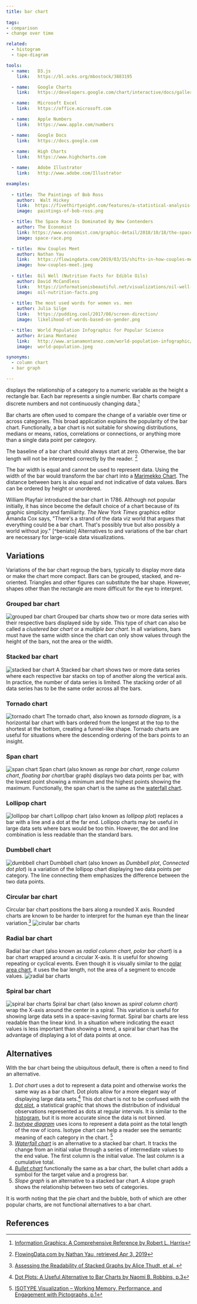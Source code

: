```yaml
---
title: bar chart
  
tags:
- comparison
- change over time

related:
  - histogram
  - tape-diagram

tools:
  - name:   D3.js
    link:   https://bl.ocks.org/mbostock/3883195

  - name:   Google Charts
    link:   https://developers.google.com/chart/interactive/docs/gallery/barchart

  - name:   Microsoft Excel
    link:   https://office.microsoft.com

  - name:   Apple Numbers
    link:   https://www.apple.com/numbers

  - name:   Google Docs
    link:   https://docs.google.com
    
  - name:   High Charts
    link:   https://www.highcharts.com

  - name:   Adobe Illustrator
    link:   http://www.adobe.com/Illustrator

examples:
  
  - title:  The Paintings of Bob Ross
    author:  Walt Hickey
    link:  https://fivethirtyeight.com/features/a-statistical-analysis-of-the-work-of-bob-ross/
    image:  paintings-of-bob-ross.png

  - title: The Space Race Is Dominated By New Contenders
    author: The Economist
    link: https://www.economist.com/graphic-detail/2018/10/18/the-space-race-is-dominated-by-new-contenders
    image: space-race.png

  - title:  How Couples Meet
    author: Nathan Yau
    link:   https://flowingdata.com/2019/03/15/shifts-in-how-couples-meet-online-takes-the-top-spot/
    image:  how-couples-meet.jpeg
 
  - title:  Oil Well (Nutrition Facts for Edible Oils)
    author: David McCandless
    link:   https://informationisbeautiful.net/visualizations/oil-well-every-cooking-oil-compared/
    image:  oil-nutrition-facts.png
    
  - title: The most used words for women vs. men
    author: Julia Silge
    link:   https://pudding.cool/2017/08/screen-direction/
    image:  likelihood-of-words-based-on-gender.png

  - title:  World Population Infographic for Popular Science
    author: Ariana Montanez
    link:   http://www.arianamontanez.com/world-population-infographic/
    image:  world-population.jpeg

synonyms:
  - column chart
  - bar graph

---
```


displays the relationship of a category to a numeric variable as the height a rectangle bar.  Each bar represents a single number. Bar charts compare discrete numbers and not continuously changing data.[^harris]

<!--more-->

Bar charts are often used to compare the change of a variable over time or across categories. This broad application explains the popularity of the bar chart. Functionally, a bar chart is not suitable for showing distributions, medians or means, ratios, correlations or connections, or anything more than a single data point per category. 


The baseline of a bar chart should always start at zero. Otherwise, the bar length will not be interpreted correctly by the reader. [^yau]

The bar width is equal and cannot be used to represent data. Using the width of the bar would transform the bar chart into a [Marimekko Chart](/marimekko-chart). The distance between bars is also equal and not indicative of data values. Bars can be ordered by height or unordered.



William Playfair introduced the bar chart in 1786. Although not popular initially, it has since become the default choice of a chart because of its graphic simplicity and familiarity. *The New York Times* graphics editor Amanda Cox says, "There's a strand of the data viz world that argues that everything could be a bar chart. That's possibly true but also possibly a world without joy." [^beniato] Alternatives to and variations of the bar chart are necessary for large-scale data visualizations.


## Variations
Variations of the bar chart regroup the bars, typically to display more data or make the chart more compact. Bars can be grouped, stacked, and re-oriented. Triangles and other figures can substitute the bar shape. However, shapes other than the rectangle are more difficult for the eye to interpret.

### Grouped bar chart
<img src="grouped-bar-chart.svg" alt="grouped bar chart" class="f-right-half"/> Grouped bar charts show two or more data series with their respective bars displayed side by side. This type of chart can also be called a *clustered bar chart* or a *multiple bar chart*. In all variations, bars must have the same width since the chart can only show values through the height of the bars, not the area or the width.

### Stacked bar chart
<img src="stacked-bar-chart.svg" alt= "stacked bar chart" class="f-right-half"/> A Stacked bar chart shows two or more data series where each respective bar stacks on top of another along the vertical axis.  In practice, the number of data series is limited. The stacking order of all data series has to be the same order across all the bars.

### Tornado chart
<img src="tornado-chart.svg" alt="tornado chart" class="f-right-half"/> The tornado chart, also known as *tornado diagram*, is a horizontal bar chart with bars ordered from the longest at the top to the shortest at the bottom, creating a funnel-like shape. Tornado charts are useful for situations where the descending ordering of the bars points to an insight.

### Span chart
<img src="span-chart.svg" alt="span chart" class="f-right-half"/> Span chart (also known as *range bar chart*, *range column chart*, *floating bar chart*/bar graph) displays two data points per bar, with the lowest point showing a minimum and the highest points showing the maximum. Functionally, the span chart is the same as the [waterfall chart](/waterfall-chart).

### Lollipop chart
<img src="lollipop-chart.svg" alt="lollipop bar chart" class="f-right-half" /> Lollipop chart (also known as *lollipop plot*) replaces a bar with a line and a dot at the far end. Lollipop charts may be useful in large data sets where bars would be too thin. However, the dot and line combination is less readable than the standard bars.

### Dumbbell chart
<img src="dumbbell-chart.svg" alt="dumbbell chart" class="f-right-half" /> Dumbbell chart (also known as *Dumbbell plot*, *Connected dot plot*) is a variation of the lollipop chart displaying two data points per category. The line connecting them emphasizes the difference between the two data points.

### Circular bar chart
Circular bar chart positions the bars along a rounded X axis. Rounded charts are known to be harder to interpret for the human eye than the linear variation.[^thudt]
<img src="circular-bar-chart.svg" alt="cirular bar charts" class="f-full" /> 

### Radial bar chart
Radial bar chart (also known as *radial column chart*, *polar bar chart*) is a bar chart wrapped around a circular X-axis. It is useful for showing repeating or cyclical events. Even though it is visually similar to the [polar area chart](/polar-chart), it uses the bar length, not the area of a segment to encode values.
<img src="radial-bar-chart.svg" alt="radial bar charts" class="f-full" />

### Spiral bar chart
<img src="spiral-bar-chart.svg" alt="spiral bar charts" class="f-right-half" /> Spiral bar chart (also known as *spiral column chart*) wrap the X-axis around the center in a spiral. This variation is useful for showing large data sets in a space-saving format. Spiral bar charts are less readable than the linear kind.  In a situation where indicating the exact values is less important than showing a trend, a spiral bar chart has the advantage of displaying a lot of data points at once.


## Alternatives
With the bar chart being the ubiquitous default, there is often a need to find an alternative. 

1. *Dot chart* uses a dot to represent a data point and otherwise works the same way as a bar chart. Dot plots allow for a more elegant way of displaying large data sets.[^robbins] This dot chart is not to be confused with the [dot plot](/dot-plot), a statistical graphic that shows the distribution of individual observations represented as dots at regular intervals. It is similar to the [histogram](/histogram), but it is more accurate since the data is not binned.
2. [*Isotype diagram*](/isotype-diagram) uses icons to represent a data point as the total length of the row of icons. Isotype chart can help a reader see the semantic meaning of each category in the chart. [^haroz]
3. [*Waterfall chart*](/waterfall-chart) is an alternative to a stacked bar chart. It tracks the change from an initial value through a series of intermediate values to the end value. The first column is the initial value. The last column is a cumulative total.
4. [*Bullet chart*](/bullet-chart) functionally the same as a bar chart, the bullet chart adds a symbol for the target value and a progress bar.
5. *Slope graph* is an alternative to a stacked bar chart. A slope graph shows the relationship between two sets of categories.

It is worth noting that the pie chart and the bubble, both of which are other popular charts, are not functional alternatives to a bar chart.

## References
[^harris]: [Information Graphics: A Comprehensive Reference by Robert L. Harris](https://books.google.com/books?id=LT1RXREvkGIC)
[^berinato]: ["The Power of Visualization's "Aha!" Moments" by Scott Berinato, Harvard Business Review, retrieved Apr 3, 2019](https://hbr.org/2013/03/power-of-visualizations-aha-moment)
[^yau]: [FlowingData.com by Nathan Yau, retrieved Apr 3, 2019](https://flowingdata.com/2015/08/31/bar-chart-baselines-start-at-zero/)
[^thudt]: [Assessing the Readability of Stacked Graphs by Alice Thudt, et al. ](https://hal.inria.fr/hal-01587962/document)
[^robbins]: [Dot Plots: A Useful Alternative to Bar Charts by Naomi B. Robbins, p.3](http://perceptualedge.com/articles/b-eye/dot_plots.pdf)
[^knaflic]: [Storytelling with Data: A Data Visualization Guide for Business Professionals by Cole Nussbaumer Knaflic, pp.55-56](https://books.google.com/books?id=IheRCgAAQBAJ&printsec=frontcover&dq=alternative+to+%22bar+graph%22&hl=en&sa=X&ved=0ahUKEwib7qDuyrbhAhUlGKYKHWDxAqAQ6AEILzAB#v=onepage&q=bar%20chart&f=false)
[^haroz]: [ISOTYPE Visualization – Working Memory, Performance, and Engagement with Pictographs, p.1](http://steveharoz.com/research/isotype/ISOTYPE_Visualization_CHI2015_Haroz_Kosara_Franconeri.pdf)
